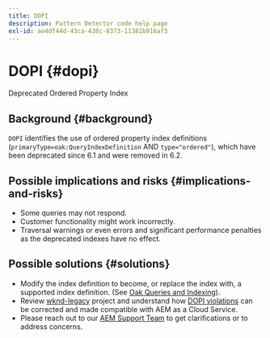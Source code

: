 ```yaml
---
title: DOPI
description: Pattern Detector code help page
exl-id: ae4df44d-43ca-438c-8373-11381b916af3
---
```

# DOPI {#dopi}

Deprecated Ordered Property Index

## Background {#background}

`DOPI` identifies the use of ordered property index definitions (`primaryType=oak:QueryIndexDefinition` AND `type="ordered"`), which have been deprecated since 6.1 and were removed in 6.2.

## Possible implications and risks {#implications-and-risks}

* Some queries may not respond.
* Customer functionality might work incorrectly.
* Traversal warnings or even errors and significant performance penalties as the deprecated indexes have no effect.

## Possible solutions {#solutions}

* Modify the index definition to become, or replace the index with, a supported index definition. (See [Oak Queries and Indexing](https://experienceleague.adobe.com/docs/experience-manager-65/deploying/deploying/queries-and-indexing.html)).
* Review [wknd-legacy](https://github.com/adobe/aem-guides-wknd-legacy/tree/code/dopi) project and understand how [DOPI violations](https://github.com/adobe/aem-guides-wknd-legacy/compare/main...code/dopi) can be corrected and made compatible with AEM as a Cloud Service.
* Please reach out to our [AEM Support Team](https://helpx.adobe.com/enterprise/using/support-for-experience-cloud.html) to get clarifications or to address concerns.
